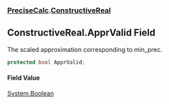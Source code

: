 ### [PreciseCalc](PreciseCalc.md 'PreciseCalc').[ConstructiveReal](PreciseCalc.ConstructiveReal.md 'PreciseCalc.ConstructiveReal')

## ConstructiveReal.ApprValid Field

The scaled approximation corresponding to min_prec.

```csharp
protected bool ApprValid;
```

#### Field Value
[System.Boolean](https://docs.microsoft.com/en-us/dotnet/api/System.Boolean 'System.Boolean')